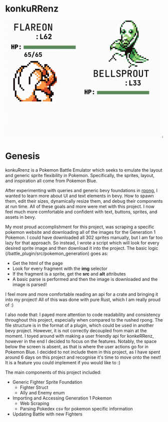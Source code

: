 # konkuRRenz
 ![Pokemon Battler Emulator](assets/references/Final_Pokemon_Battler_Demo.gif)
 
 # Genesis
 konkuRrenz is a Pokemon Battle Emulator which seeks to emulate the layout and generic sprite flexibility in 
 Pokemon. Specifically, the sprites, layout, and inspiration all come from Pokemon Blue.

 After experimenting with queries and generic bevy foundations in [rpong](https://github.com/Gearhartlove/rpong), I wanted to learn more about UI 
 and text elements in bevy. How to spawn them, edit their sizes, dynamically resize them, and debug their
 components at run time. All of these goals and more were met with this project. I now feel much more comfortable
 and confident with text, buttons, sprites, and assets in bevy. 
 
 My most proud accomplishment for this project, was scraping a specific pokemon website and downloading all of the images for the 
 Generation 1 Pokemon. I could have downloaded all 302 sprites manually, but I am far too lazy for that approach. So instead, I wrote
 a script which will look for every desired sprite image and then download it into the project. The basic logic (/battle_plugin/src/pokemon_generation) 
 goes as: 
 * Get the html of the page
 * Look for every fragment with the **img** selector
 * If the fragment is a sprite, get the **src** and **alt** attributes
 * A basic parse is performed and then the image is downloaded and the image is parsed! 

 I feel more and more comfortable reading an api for a crate and bringing it into my project! All of this was done with pure Rust, which 
 I am really proud of :)
 
 I also node that: I payed more attention to code readability and consistency throughout this project, especially when compared to 
 the rushed rpong. The file structure is in the format of a plugin, which could be used in another bevy project. However, it is not correctly
 decoupled from main at the moment. I toyed around with making a user friendly api for konkeRRenz, however in the end I decided to focus on
 the features. Notably, the space below the screen is absent, as that is where the user actions go for in Pokemon Blue. I decided to not include them 
 in this project, as I have spent around 6 days on this project and recognise it's time to move onto the next! It is a feature you could implement if 
 you would like to :)
 
 The main components of this project included:
 * Generic Fighter Sprite Foundation 
   *  Fighter Struct
    *  Ally and Enemy enum 
 * Importing and Accessing Generation 1 Pokemon
   *  Web Scraping
   *  Parsing Pokedex csv for pokemon specific information
 * Updating Battle with new Fighters
